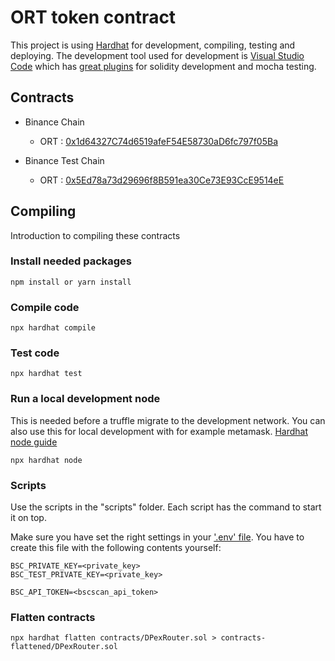 # ORT token contract

This project is using [Hardhat](https://hardhat.org/getting-started/) for development, compiling, testing and deploying. The development tool used for development is [Visual Studio Code](https://code.visualstudio.com/) which has [great plugins](https://hardhat.org/guides/vscode-tests.html) for solidity development and mocha testing.

## Contracts

* Binance Chain
  * ORT : [0x1d64327C74d6519afeF54E58730aD6fc797f05Ba](https://bscscan.com/address/0x1d64327C74d6519afeF54E58730aD6fc797f05Ba)

* Binance Test Chain
  * ORT : [0x5Ed78a73d29696f8B591ea30Ce73E93CcE9514eE](https://testnet.bscscan.com/address/0x5Ed78a73d29696f8B591ea30Ce73E93CcE9514eE)

## Compiling

Introduction to compiling these contracts

### Install needed packages

```npm
npm install or yarn install
```

### Compile code

```npm
npx hardhat compile
```

### Test code

```node
npx hardhat test
```

### Run a local development node

This is needed before a truffle migrate to the development network. You can also use this for local development with for example metamask. [Hardhat node guide](https://hardhat.org/hardhat-network/)

```node
npx hardhat node
```

### Scripts

Use the scripts in the "scripts" folder. Each script has the command to start it on top.

Make sure you have set the right settings in your ['.env' file](https://www.npmjs.com/package/dotenv). You have to create this file with the following contents yourself:

```node
BSC_PRIVATE_KEY=<private_key>
BSC_TEST_PRIVATE_KEY=<private_key>

BSC_API_TOKEN=<bscscan_api_token>
```

### Flatten contracts

```node
npx hardhat flatten contracts/DPexRouter.sol > contracts-flattened/DPexRouter.sol
```

